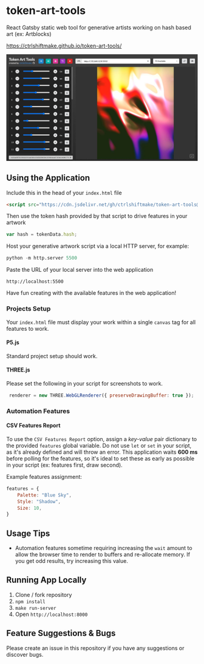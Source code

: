 # token-art-tools
React Gatsby static web tool for generative artists working on hash based art (ex: Artblocks)

https://ctrlshiftmake.github.io/token-art-tools/

![screenshot](docs/preview.jpg)

## Using the Application

Include this in the head of your `index.html` file

```html
<script src="https://cdn.jsdelivr.net/gh/ctrlshiftmake/token-art-tools@main/providers/artblocks.js"></script>
```

Then use the token hash provided by that script to drive features in your artwork
```javascript
var hash = tokenData.hash;
```

Host your generative artwork script via a local HTTP server, for example:

```python
python -m http.server 5500
```

Paste the URL of your local server into the web application

```
http://localhost:5500
```

Have fun creating with the available features in the web application!

### Projects Setup

Your `index.html` file must display your work within a single `canvas` tag for all features to work.

#### P5.js

Standard project setup should work.

#### THREE.js

Please set the following in your script for screenshots to work.

```javascript
 renderer = new THREE.WebGLRenderer({ preserveDrawingBuffer: true });

```

### Automation Features

#### CSV Features Report 

To use the `CSV Features Report` option, assign a *key-value* pair dictionary to the provided `features` global variable. Do not use `let` or `set` in your script, as it's already defined and will throw an error. This application waits **600 ms** before polling for the features, so it's ideal to set these as early as possible in your script (ex: features first, draw second).

Example features assignment:

```javascript
features = {
    Palette: "Blue Sky",
    Style: "Shadow",
    Size: 10,
}
```

## Usage Tips

- Automation features sometime requiring increasing the `wait` amount to allow the browser time to render to buffers and re-allocate memory. If you get odd results, try increasing this value.

## Running App Locally

1) Clone / fork repository
2) `npm install`
3) `make run-server`
4) Open `http://localhost:8000`

## Feature Suggestions & Bugs

Please create an issue in this repository if you have any suggestions or discover bugs.